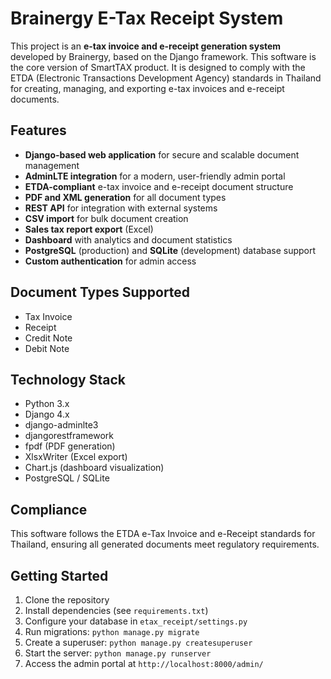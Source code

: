 
# Brainergy E-Tax Receipt System

This project is an **e-tax invoice and e-receipt generation system** developed by Brainergy, based on the Django framework. This software is the core version of SmartTAX product. It is designed to comply with the ETDA (Electronic Transactions Development Agency) standards in Thailand for creating, managing, and exporting e-tax invoices and e-receipt documents.

## Features

- **Django-based web application** for secure and scalable document management
- **AdminLTE integration** for a modern, user-friendly admin portal
- **ETDA-compliant** e-tax invoice and e-receipt document structure
- **PDF and XML generation** for all document types
- **REST API** for integration with external systems
- **CSV import** for bulk document creation
- **Sales tax report export** (Excel)
- **Dashboard** with analytics and document statistics
- **PostgreSQL** (production) and **SQLite** (development) database support
- **Custom authentication** for admin access

## Document Types Supported
- Tax Invoice
- Receipt
- Credit Note
- Debit Note

## Technology Stack
- Python 3.x
- Django 4.x
- django-adminlte3
- djangorestframework
- fpdf (PDF generation)
- XlsxWriter (Excel export)
- Chart.js (dashboard visualization)
- PostgreSQL / SQLite

## Compliance
This software follows the ETDA e-Tax Invoice and e-Receipt standards for Thailand, ensuring all generated documents meet regulatory requirements.

## Getting Started
1. Clone the repository
2. Install dependencies (see `requirements.txt`)
3. Configure your database in `etax_receipt/settings.py`
4. Run migrations: `python manage.py migrate`
5. Create a superuser: `python manage.py createsuperuser`
6. Start the server: `python manage.py runserver`
7. Access the admin portal at `http://localhost:8000/admin/`


